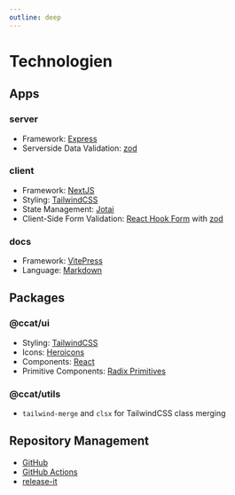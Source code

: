 ```yaml
---
outline: deep
---
```


# Technologien

## Apps

### server

- Framework: [Express](https://expressjs.com/)
- Serverside Data Validation: [zod](https://zod.dev/)

### client

- Framework: [NextJS](https://nextjs.org/)
- Styling: [TailwindCSS](https://tailwindcss.com/)
- State Management: [Jotai](https://jotai.org/)
- Client-Side Form Validation: [React Hook Form](https://react-hook-form.com/) with [zod](https://zod.dev/)

### docs

- Framework: [VitePress](https://vitepress.vuejs.org/)
- Language: [Markdown](https://www.markdownguide.org/)

## Packages

### @ccat/ui

- Styling: [TailwindCSS](https://tailwindcss.com/)
- Icons: [Heroicons](https://heroicons.com/)
- Components: [React](https://reactjs.org/)
- Primitive Components: [Radix Primitives](https://radix-ui.com/primitives)

### @ccat/utils

- `tailwind-merge` and `clsx` for TailwindCSS class merging

## Repository Management

- [GitHub](https://github.com)
- [GitHub Actions](https://github.com/features/actions)
- [release-it](https://github.com/release-it/release-it)
